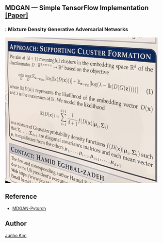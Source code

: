 ## MDGAN &mdash; Simple TensorFlow Implementation [[Paper]](https://arxiv.org/abs/1811.00152)
### : Mixture Density Generative Adversarial Networks

<div align="center">
  <img src="./assets/teaser.png">
</div>

## Reference
* [MDGAN-Pytorch](https://github.com/haihabi/MD-GAN)


## Author
[Junho Kim](http://bit.ly/jhkim_ai)
